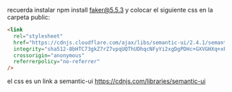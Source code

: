 recuerda instalar npm install faker@5.5.3
y colocar el siguiente css en la carpeta public:

```html
<link
  rel="stylesheet"
  href="https://cdnjs.cloudflare.com/ajax/libs/semantic-ui/2.4.1/semantic.min.css"
  integrity="sha512-8bHTC73gkZ7rZ7vpqUQThUDhqcNFyYi2xgDgPDHc+GXVGHXq+xPjynxIopALmOPqzo9JZj0k6OqqewdGO3EsrQ=="
  crossorigin="anonymous"
  referrerpolicy="no-referrer"
/>
```

el css es un link a semantic-ui
https://cdnjs.com/libraries/semantic-ui
